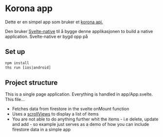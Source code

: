 # Korona app
Dette er en simpel app som bruker et <a href="https://coronavirus-tracker-api.herokuapp.com/v2/locations?timelines=1">korona api.</a>

Den bruker <a href="https://svelte-native.technology/docs">Svelte-native</a> til å bygge denne applikasjonen to build a native application. Svelte-native er bygd opp på <a href="https://nativescript.org"></a>

## Set up
```html
npm install
ths run [ios|android]
```

## Project structure
This is a single page application. Everything is handled in app/App.svelte. This file...
- Fetches data from firestore in the svelte onMount function
- Uses a  <a href="https://svelte-native.technology/docs#scrollview">scrollViews</a> to display a list of items
- You are not able to do anything further whit the items - i.e delete, update and add - so example just serves as a demo of how you can include firestore data in a simple app